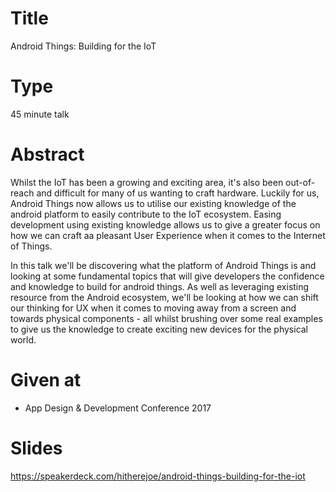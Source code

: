 # Title

Android Things: Building for the IoT

# Type

45 minute talk

# Abstract

Whilst the IoT has been a growing and exciting area, it's also been out-of-reach and difficult for many of us wanting to craft hardware. Luckily for us, Android Things now allows us to utilise our existing knowledge of the android platform to easily contribute to the IoT ecosystem. Easing development using existing knowledge allows us to give a greater focus on how we can craft aa pleasant User Experience when it comes to the Internet of Things.

In this talk we'll be discovering what the platform of Android Things is and looking at some fundamental topics that will give developers the confidence and knowledge to build for android things. As well as leveraging existing resource from the Android ecosystem, we'll be looking at how we can shift our thinking for UX when it comes to moving away from a screen and towards physical components - all whilst brushing over some real examples to give us the knowledge to create exciting new devices for the physical world.

# Given at

- App Design & Development Conference 2017

# Slides

https://speakerdeck.com/hitherejoe/android-things-building-for-the-iot
